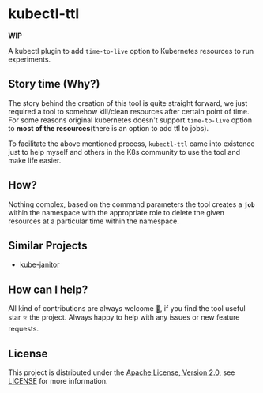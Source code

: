 # kubectl-ttl

**WIP**

A kubectl plugin to add `time-to-live` option to Kubernetes resources to run experiments.

## Story time (Why?)

The story behind the creation of this tool is quite straight forward, we just required a tool to somehow kill/clean resources after certain point of time. For some reasons original kubernetes doesn't support `time-to-live` option to **most of the resources**(there is an option to add ttl to jobs). 

To facilitate the above mentioned process, `kubectl-ttl` came into existence just to help myself and others in the K8s community to use the tool and make life easier. 

## How?

Nothing complex, based on the command parameters the tool creates a **`job`** within the namespace with the appropriate role to delete the given resources at a particular time within the namespace.

## Similar Projects

- [kube-janitor](https://github.com/hjacobs/kube-janitor)

## How can I help?

All kind of contributions are always welcome 👏, if you find the tool useful star ⭐️ the project. Always happy to help with any issues or new feature requests. 

## License
This project is distributed under the [Apache License, Version 2.0](http://www.apache.org/licenses/LICENSE-2.0), see [LICENSE](./LICENSE) for more information.
